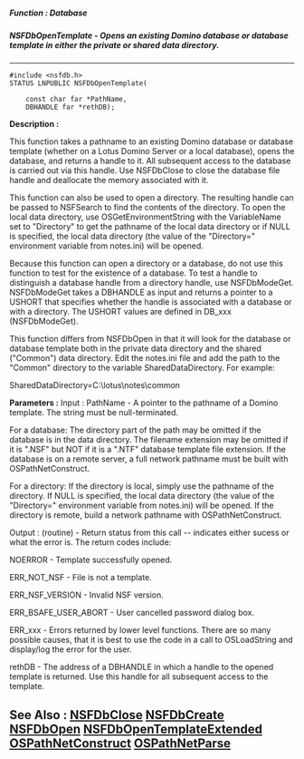 ##### Function : Database
##### NSFDbOpenTemplate - Opens an existing Domino database or database template in either the private or shared data directory.
---
```
#include <nsfdb.h>
STATUS LNPUBLIC NSFDbOpenTemplate(

	const char far *PathName,
	DBHANDLE far *rethDB);
```
**Description :**

This function takes a pathname to an existing Domino database or database 
template (whether on a Lotus Domino Server or a local database), opens the 
database, and returns a handle to it. All subsequent access to the database is 
carried out via this handle.  Use NSFDbClose to close the database file handle 
and deallocate the memory associated with it.

This function can also be used to open a directory. The resulting handle can be 
passed to NSFSearch to find the contents of the directory.  To open the local 
data directory, use OSGetEnvironmentString with the VariableName set to 
"Directory" to get the pathname of the local data directory or if NULL is 
specified, the local data directory (the value of the "Directory=" environment 
variable from notes.ini) will be opened.  

Because this function can open a directory or a database, do not use this 
function to test for the existence of a database. To test a handle to 
distinguish a database handle from a directory handle, use NSFDbModeGet. 
NSFDbModeGet takes a DBHANDLE as input and returns a pointer to a USHORT that 
specifies whether the handle is associated with a database or with a 
directory.  The USHORT values are defined in DB_xxx (NSFDbModeGet). 

This function differs from NSFDbOpen in that it will look for the database or 
database template both in the private data directory and the shared ("Common") 
data directory. Edit the notes.ini file and add the path to the "Common" 
directory to the variable SharedDataDirectory.  For example:

 SharedDataDirectory=C:\lotus\notes\common


**Parameters :**
Input :
PathName  -  A pointer to the pathname of a Domino template. The string must be null-terminated.

For a database: The directory part of the path may be omitted if the database is in the data directory.  The filename extension may be omitted if it is ".NSF" but NOT if it is a ".NTF" database template file extension.  If the database is on a remote server, a full network pathname must be built with OSPathNetConstruct.

For a directory: If the directory is local, simply use the pathname of the directory.   If NULL is specified, the local data directory (the value of the "Directory=" environment variable from notes.ini) will be opened.  If the directory is remote, build a network pathname with OSPathNetConstruct.

Output :
(routine)  -  Return status from this call -- indicates either sucess or what the error is. The return codes include:

NOERROR - Template successfully opened.

ERR_NOT_NSF - File is not a template.

ERR_NSF_VERSION - Invalid NSF version.

ERR_BSAFE_USER_ABORT - User cancelled password dialog box.

ERR_xxx - Errors returned by lower level functions.  There are so many possible causes, that it is best to use the code in a call to OSLoadString and display/log the error for the user. 


rethDB  -  The address of a DBHANDLE in which a handle to the opened template is returned.  Use this handle for all subsequent access to the template.


**See Also :**
[NSFDbClose](/reference/Func/NSFDbClose)
[NSFDbCreate](/reference/Func/NSFDbCreate)
[NSFDbOpen](/reference/Func/NSFDbOpen)
[NSFDbOpenTemplateExtended](/reference/Func/NSFDbOpenTemplateExtended)
[OSPathNetConstruct](/reference/Func/OSPathNetConstruct)
[OSPathNetParse](/reference/Func/OSPathNetParse)
---
